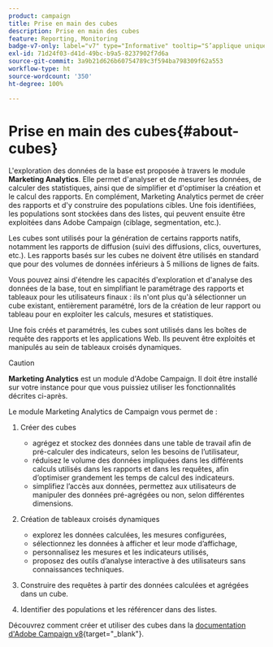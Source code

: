 ```yaml
---
product: campaign
title: Prise en main des cubes
description: Prise en main des cubes
feature: Reporting, Monitoring
badge-v7-only: label="v7" type="Informative" tooltip="S’applique uniquement à Campaign Classic v7"
exl-id: 71d24f03-d41d-49bc-b9a5-8237902f7d6a
source-git-commit: 3a9b21d626b60754789c3f594ba798309f62a553
workflow-type: ht
source-wordcount: '350'
ht-degree: 100%

---
```


# Prise en main des cubes{#about-cubes}



L&#39;exploration des données de la base est proposée à travers le module **Marketing Analytics**. Elle permet d&#39;analyser et de mesurer les données, de calculer des statistiques, ainsi que de simplifier et d&#39;optimiser la création et le calcul des rapports. En complément, Marketing Analytics permet de créer des rapports et d&#39;y construire des populations cibles. Une fois identifiées, les populations sont stockées dans des listes, qui peuvent ensuite être exploitées dans Adobe Campaign (ciblage, segmentation, etc.).

Les cubes sont utilisés pour la génération de certains rapports natifs, notamment les rapports de diffusion (suivi des diffusions, clics, ouvertures, etc.). Les rapports basés sur les cubes ne doivent être utilisés en standard que pour des volumes de données inférieurs à 5 millions de lignes de faits.

Vous pouvez ainsi d&#39;étendre les capacités d&#39;exploration et d&#39;analyse des données de la base, tout en simplifiant le paramétrage des rapports et tableaux pour les utilisateurs finaux : ils n&#39;ont plus qu&#39;à sélectionner un cube existant, entièrement paramétré, lors de la création de leur rapport ou tableau pour en exploiter les calculs, mesures et statistiques.

Une fois créés et paramétrés, les cubes sont utilisés dans les boîtes de requête des rapports et les applications Web. Ils peuvent être exploités et manipulés au sein de tableaux croisés dynamiques.

>[!CAUTION]
>
>**Marketing Analytics** est un module d&#39;Adobe Campaign. Il doit être installé sur votre instance pour que vous puissiez utiliser les fonctionnalités décrites ci-après.

Le module Marketing Analytics de Campaign vous permet de :

1. Créer des cubes

   * agrégez et stockez des données dans une table de travail afin de pré-calculer des indicateurs, selon les besoins de lʼutilisateur,
   * réduisez le volume des données impliquées dans les différents calculs utilisés dans les rapports et dans les requêtes, afin dʼoptimiser grandement les temps de calcul des indicateurs.
   * simplifiez lʼaccès aux données, permettez aux utilisateurs de manipuler des données pré-agrégées ou non, selon différentes dimensions.

1. Création de tableaux croisés dynamiques

   * explorez les données calculées, les mesures configurées,
   * sélectionnez les données à afficher et leur mode dʼaffichage,
   * personnalisez les mesures et les indicateurs utilisés,
   * proposez des outils dʼanalyse interactive à des utilisateurs sans connaissances techniques.

1. Construire des requêtes à partir des données calculées et agrégées dans un cube.
1. Identifier des populations et les référencer dans des listes.

Découvrez comment créer et utiliser des cubes dans la [documentation d&#39;Adobe Campaign v8](https://experienceleague.adobe.com/docs/campaign/campaign-v8/analytics/reports/cubes/gs-cubes.html?lang=fr){target="_blank"}.

